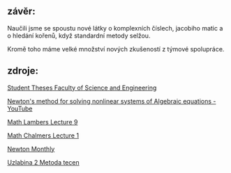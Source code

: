 
## závěr:
Naučili jsme se spoustu nové látky o komplexních číslech, jacobiho matic a o hledání kořenů, když standardní metody selžou.

Kromě toho máme velké množství nových zkušeností z týmové spolupráce.

## zdroje:
[Student Theses Faculty of Science and Engineering](https://fse.studenttheses.ub.rug.nl/14180/1/Alida_Wiersma_2016_WB.pdf)

[Newton's method for solving nonlinear systems of Algebraic equations - YouTube](https://www.youtube.com/watch?v=zPDp_ewoyhM)

[Math Lambers Lecture 9](https://www.math.usm.edu/lambers/mat419/lecture9.pdf)

[Math Chalmers Lecture 1](http://www.math.chalmers.se/cm/education/courses/0405/ala-b/lectures/lecture1.pdf)

[Newton Monthly](http://benisrael.net/NEWTON-MONTHLY.pdf)

[Uzlabina 2 Metoda tecen](http://uzlabina2.aspone.cz/Slabymetoda_tecen.aspx)  